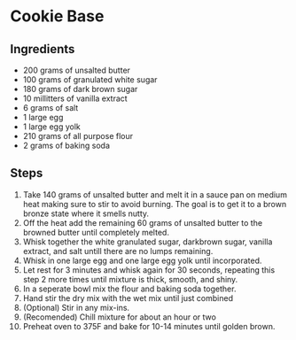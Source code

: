 # Cookie Base
## Ingredients
- 200 grams of unsalted butter
- 100 grams of granulated white sugar
- 180 grams of dark brown sugar
- 10 millitters of vanilla extract
- 6 grams of salt
- 1 large egg
- 1 large egg yolk
- 210 grams of all purpose flour
- 2 grams of baking soda

## Steps
1. Take 140 grams of unsalted butter and melt it in a sauce pan on medium heat making sure to stir to avoid burning. The goal is to get it to a brown bronze state where it smells nutty.
2. Off the heat add the remaining 60 grams of unsalted butter to the browned butter until completely melted.
3. Whisk together the white granulated sugar, darkbrown sugar, vanilla extract, and salt untill there are no lumps remaining. 
4. Whisk in one large egg and one large egg yolk until incorporated. 
5. Let rest for 3 minutes and whisk again for 30 seconds, repeating this step 2 more times until mixture is thick, smooth, and shiny.
6. In a seperate bowl mix the flour and baking soda together.
7. Hand stir the dry mix with the wet mix until just combined
8. (Optional) Stir in any mix-ins.
9. (Recomended) Chill mixture for about an hour or two
10. Preheat oven to 375F and bake for 10-14 minutes until golden brown.